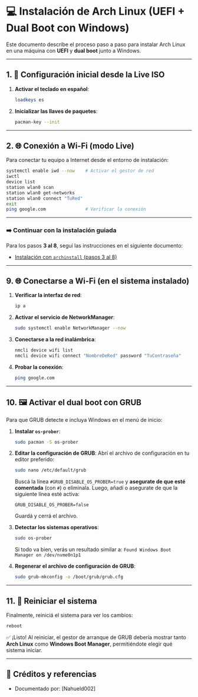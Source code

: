 # 💻 Instalación de Arch Linux (UEFI + Dual Boot con Windows)

Este documento describe el proceso paso a paso para instalar Arch Linux en una máquina con **UEFI** y **dual boot** junto a Windows.

---

## 1. 🐧 Configuración inicial desde la Live ISO

1.  **Activar el teclado en español**:
    ```bash
    loadkeys es
    ```

2.  **Inicializar las llaves de paquetes**:
    ```bash
    pacman-key --init
    ```

---

## 2. 🌐 Conexión a Wi-Fi (modo Live)

Para conectar tu equipo a Internet desde el entorno de instalación:

```bash
systemctl enable iwd --now    # Activar el gestor de red
iwctl
device list
station wlan0 scan
station wlan0 get-networks
station wlan0 connect "TuRed"
exit
ping google.com               # Verificar la conexión
````

-----

### ➡️ Continuar con la instalación guiada

Para los pasos **3 al 8**, seguí las instrucciones en el siguiente documento:

* [Instalación con `archinstall` (pasos 3 al 8)](archinstall.md)
-----

## 9\. 🌐 Conectarse a Wi-Fi (en el sistema instalado)

1.  **Verificar la interfaz de red**:

    ```bash
    ip a
    ```

2.  **Activar el servicio de NetworkManager**:

    ```bash
    sudo systemctl enable NetworkManager --now
    ```

3.  **Conectarse a la red inalámbrica**:

    ```bash
    nmcli device wifi list
    nmcli device wifi connect "NombreDeRed" password "TuContraseña"
    ```

4.  **Probar la conexión**:

    ```bash
    ping google.com
    ```

-----

## 10\. 🖼️ Activar el dual boot con GRUB

Para que GRUB detecte e incluya Windows en el menú de inicio:

1.  **Instalar `os-prober`**:

    ```bash
    sudo pacman -S os-prober
    ```

2.  **Editar la configuración de GRUB**:
    Abrí el archivo de configuración en tu editor preferido:

    ```bash
    sudo nano /etc/default/grub
    ```

    Buscá la línea `#GRUB_DISABLE_OS_PROBER=true` y **asegurate de que esté comentada** (con `#`) o eliminala. Luego, añadí o asegurate de que la siguiente línea esté activa:

    ```
    GRUB_DISABLE_OS_PROBER=false
    ```

    Guardá y cerrá el archivo.

3.  **Detectar los sistemas operativos**:

    ```bash
    sudo os-prober
    ```

    Si todo va bien, verás un resultado similar a: `Found Windows Boot Manager on /dev/nvme0n1p1`

4.  **Regenerar el archivo de configuración de GRUB**:

    ```bash
    sudo grub-mkconfig -o /boot/grub/grub.cfg
    ```

-----

## 11\. 🔄 Reiniciar el sistema

Finalmente, reiniciá el sistema para ver los cambios:

```bash
reboot
```

✅ ¡Listo\! Al reiniciar, el gestor de arranque de GRUB debería mostrar tanto **Arch Linux** como **Windows Boot Manager**, permitiéndote elegir qué sistema iniciar.

---

## 📁 Créditos y referencias

* Documentado por: \[Nahueld002]